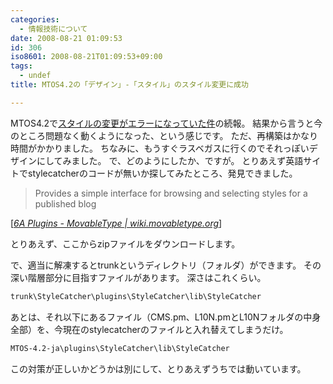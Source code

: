 ```yaml
---
categories:
  - 情報技術について
date: 2008-08-21 01:09:53
id: 306
iso8601: 2008-08-21T01:09:53+09:00
tags:
  - undef
title: MTOS4.2の「デザイン」-「スタイル」のスタイル変更に成功

---
```


<p>MTOS4.2で<a href="http://www.nishimiyahara.net/2008/08/19/011350" target="_blank">スタイルの変更がエラーになっていた件</a>の続報。
結果から言うと今のところ問題なく動くようになった、という感じです。
ただ、再構築はかなり時間がかかりました。
ちなみに、もうすぐラスベガスに行くのでそれっぽいデザインにしてみました。
で、どのようにしたか、ですが。
とりあえず英語サイトでstylecatcherのコードが無いか探してみたところ、発見できました。</p>

<blockquote cite="http://wiki.movabletype.org/6A_Plugins" title="6A Plugins - MovableType | wiki.movabletype.org" class="blockquote"><p>Provides a simple interface for browsing and selecting styles for a published blog</p></blockquote>

<div class="cite">[<cite><a href="https://github.com/movabletype/Documentation/wiki">6A Plugins - MovableType | wiki.movabletype.org</a></cite>]</div>

<p>とりあえず、ここからzipファイルをダウンロードします。</p>

<p>
で、適当に解凍するとtrunkというディレクトリ（フォルダ）ができます。
その深い階層部分に目指すファイルがあります。
深さはこれくらい。</p>

```default
trunk\StyleCatcher\plugins\StyleCatcher\lib\StyleCatcher
```

<p>あとは、それ以下にあるファイル（CMS.pm、L10N.pmとL10Nフォルダの中身全部）を、今現在のstylecatcherのファイルと入れ替えてしまうだけ。</p>

```default
MTOS-4.2-ja\plugins\StyleCatcher\lib\StyleCatcher
```

<p>この対策が正しいかどうかは別にして、とりあえずうちでは動いています。</p>
    	